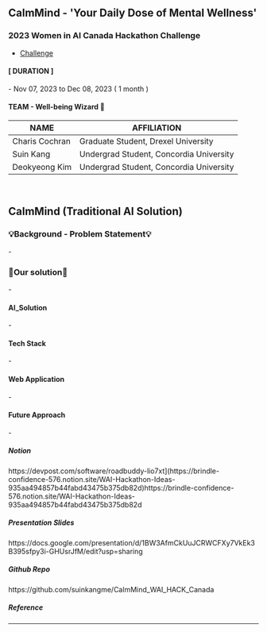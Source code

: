 ## CalmMind - 'Your Daily Dose of Mental Wellness'

### 2023 Women in AI Canada Hackathon Challenge 
- [Challenge](https://www.womeninai.co/_files/ugd/878656_fa3000c258594eee9827520e11a4afc1.pdf)

<h4>[ DURATION ]‍</h4>
- Nov 07, 2023 to Dec 08, 2023 ( 1 month )

<br>

<h4> TEAM - Well-being Wizard 🙋 </h4>

| NAME | AFFILIATION | 
| --- |  --- |  
| Charis Cochran | Graduate Student, Drexel University |  
| Suin Kang | Undergrad Student, Concordia University |  
| Deokyeong Kim | Undergrad Student, Concordia University |  

<br>

## CalmMind (Traditional AI Solution)

<h3>💡Background - Problem Statement💡</h3>
- 

<br>

<h3>🎯Our solution🎯</h3>
- 

<br>

<h4> AI_Solution </h4>
- 

<br>

<h4>Tech Stack</h4>
- 

<br>


<h4>Web Application</h4>
- 

<br>

<h4> Future Approach </h4>
- 


<h5>Notion</h5>
https://devpost.com/software/roadbuddy-lio7xt](https://brindle-confidence-576.notion.site/WAI-Hackathon-Ideas-935aa494857b44fabd43475b375db82d)https://brindle-confidence-576.notion.site/WAI-Hackathon-Ideas-935aa494857b44fabd43475b375db82d

<br>

<h5> Presentation Slides </h5>
https://docs.google.com/presentation/d/1BW3AfmCkUuJCRWCFXy7VkEk3B395sfpy3i-GHUsrJfM/edit?usp=sharing
<br>

<h5> Github Repo </h5>
https://github.com/suinkangme/CalmMind_WAI_HACK_Canada

<br>

<h5> Reference </h5>

***


